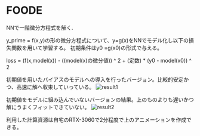 # FOODE
 NNで一階微分方程式を解く.

 y_prime = f(x,y)の形の微分方程式について、y=g(x)をNNでモデル化し以下の損失関数を用いて学習する。
 初期条件はy0 =g(x0)の形式で与える。

 loss = (f(x,model(x)) - ((model(x)の微分値)) ^ 2 + (定数) * (y0 - model(x0)) ^ 2

 初期値を用いたバイアスのモデルへの導入を行ったバージョン。比較的安定かつ、高速に解へ収束していっている。 
![result1](https://github.com/ryoryon66/FOODE/assets/46624038/72507b37-a727-41f7-b003-0c1affcc26d2)

初期値をモデルに組み込んでいないバージョンの結果。上のものよりも遅いかつ解にうまくフィットできていない。
![result2](https://github.com/ryoryon66/FOODE/assets/46624038/043550d0-0a0c-45af-be8b-616d7c5c61b2)

利用した計算資源は自宅のRTX-3060で2分程度で上のアニメーションを作成できる。
